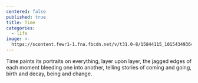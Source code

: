 ```yaml
---
centered: false
published: true
title: Time
categories:
  - life
image: >-
  https://scontent.fewr1-1.fna.fbcdn.net/v/t31.0-8/15844115_10154349364613525_8217621694065930429_o.jpg?oh=25f423b2f88b18a22af5602270c66985&oe=592045E
---
```

Time
paints its portraits
on everything,
layer upon layer,
the jagged edges
of each moment
bleeding one into another,
telling stories
of coming and going,
birth and decay,
being and change.
